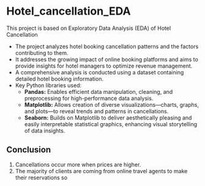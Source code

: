 # Hotel_cancellation_EDA
This project is based on Exploratory Data Analysis (EDA) of Hotel Cancellation

- The project analyzes hotel booking cancellation patterns and the factors contributing to them.
- It addresses the growing impact of online booking platforms and aims to provide insights for hotel managers to optimize revenue management.
- A comprehensive analysis is conducted using a dataset containing detailed hotel booking information.
- Key Python libraries used:
  - **Pandas:** Enables efficient data manipulation, cleaning, and preprocessing for high-performance data analysis.
  - **Matplotlib:** Allows creation of diverse visualizations—charts, graphs, and plots—to reveal trends and patterns in cancellations.
  - **Seaborn:** Builds on Matplotlib to deliver aesthetically pleasing and easily interpretable statistical graphics, enhancing visual storytelling of data insights.
## Conclusion
1. Cancellations occur more when prices are higher.
2. The majority of clients are coming from online travel agents to make their reservations so 
